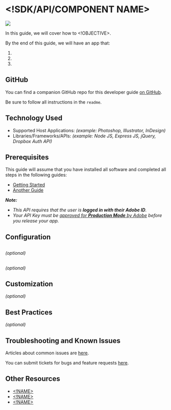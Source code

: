 # <!SDK/API/COMPONENT NAME>

<!INTRODUCTORY BLURB (2-3 sentences about what you can do with this API.)>

![](<!IMAGE SRC URL HERE (optional image for UI components)>)

In this guide, we will cover how to <!OBJECTIVE>.

By the end of this guide, we will have an <!ANDROID || IOS || WEB || ETC> app that:

1. <!DOES THIS>
1. <!DOES THIS>
1. <!DOES THIS>


## GitHub
You can find a companion GitHub repo for this developer guide [on GitHub](<!LINK HERE>).

Be sure to follow all instructions in the `readme`.

## Technology Used
- Supported Host Applications: _(example: Photoshop, Illustrator, InDesign)_
- Libraries/Frameworks/APIs: _(example: Node JS, Express JS, jQuery, Dropbox Auth API)_

## Prerequisites
This guide will assume that you have installed all software and completed all steps in the following guides:

- [Getting Started](<!LINK HERE>)
- [Another Guide](<!LINK HERE>)

_**Note:**_ <!OPTIONAL LIST; REMOVE OR EDIT AS NECESSARY>

- _This API requires that the user is **logged in with their Adobe ID**._
- _Your API Key must be [approved for **Production Mode** by Adobe](!LINK) before you release your app._


## Configuration
<!BUILD SETTINGS SPECIFIC TO THIS COMPONENT>


## <!INTEGRATION SECTION 1>


## <!INTEGRATION SECTION 2>
_(optional)_


## <!INTEGRATION SECTION 3>
_(optional)_


## Customization
_(optional)_


## Best Practices
_(optional)_


## Troubleshooting and Known Issues
Articles about common issues are [here](!LINK).

You can submit tickets for bugs and feature requests [here](!LINK).

## Other Resources
- [<!NAME>](<!LINK HERE>)
- [<!NAME>](<!LINK HERE>)
- [<!NAME>](<!LINK HERE>)
